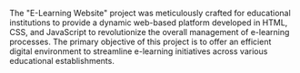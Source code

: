 The "E-Learning Website" project was meticulously crafted for educational institutions to provide a dynamic web-based platform developed in HTML, CSS, and JavaScript to revolutionize the overall management of e-learning processes. The primary objective of this project is to offer an efficient digital environment to streamline e-learning initiatives across various educational establishments.

